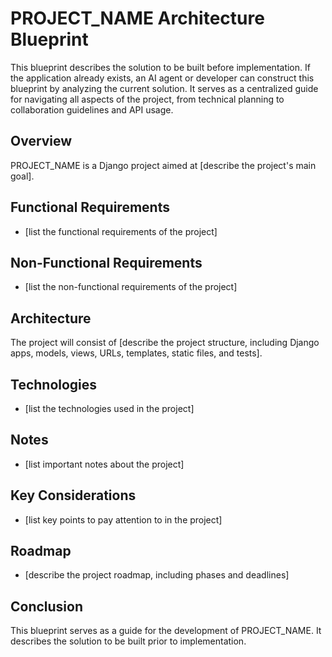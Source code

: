 # PROJECT_NAME Architecture Blueprint

This blueprint describes the solution to be built before implementation. If the application already exists, an AI agent or developer can construct this blueprint by analyzing the current solution. It serves as a centralized guide for navigating all aspects of the project, from technical planning to collaboration guidelines and API usage.

## Overview

PROJECT_NAME is a Django project aimed at [describe the project's main goal].

## Functional Requirements

* [list the functional requirements of the project]

## Non-Functional Requirements

* [list the non-functional requirements of the project]

## Architecture

The project will consist of [describe the project structure, including Django apps, models, views, URLs, templates, static files, and tests].

## Technologies

* [list the technologies used in the project]

## Notes

* [list important notes about the project]

## Key Considerations

* [list key points to pay attention to in the project]

## Roadmap

* [describe the project roadmap, including phases and deadlines]

## Conclusion

This blueprint serves as a guide for the development of PROJECT_NAME. It describes the solution to be built prior to implementation.
